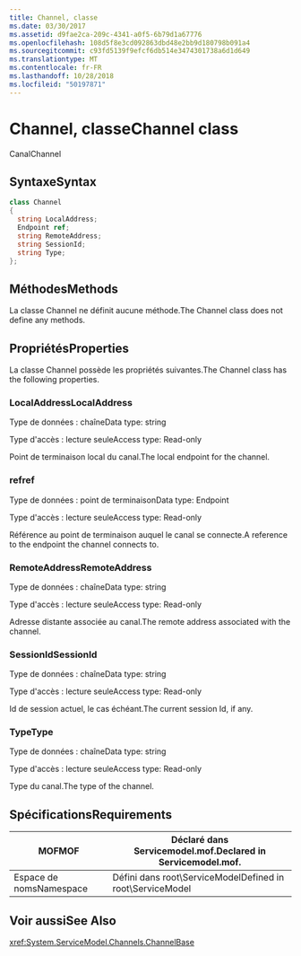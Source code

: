 ```yaml
---
title: Channel, classe
ms.date: 03/30/2017
ms.assetid: d9fae2ca-209c-4341-a0f5-6b79d1a67776
ms.openlocfilehash: 108d5f8e3cd092863dbd48e2bb9d180798b091a4
ms.sourcegitcommit: c93fd5139f9efcf6db514e3474301738a6d1d649
ms.translationtype: MT
ms.contentlocale: fr-FR
ms.lasthandoff: 10/28/2018
ms.locfileid: "50197871"
---
```

# <a name="channel-class"></a><span data-ttu-id="ce638-102">Channel, classe</span><span class="sxs-lookup"><span data-stu-id="ce638-102">Channel class</span></span>
<span data-ttu-id="ce638-103">Canal</span><span class="sxs-lookup"><span data-stu-id="ce638-103">Channel</span></span>  
  
## <a name="syntax"></a><span data-ttu-id="ce638-104">Syntaxe</span><span class="sxs-lookup"><span data-stu-id="ce638-104">Syntax</span></span>  
  
```csharp
class Channel  
{  
  string LocalAddress;  
  Endpoint ref;  
  string RemoteAddress;  
  string SessionId;  
  string Type;  
};  
```  
  
## <a name="methods"></a><span data-ttu-id="ce638-105">Méthodes</span><span class="sxs-lookup"><span data-stu-id="ce638-105">Methods</span></span>  
 <span data-ttu-id="ce638-106">La classe Channel ne définit aucune méthode.</span><span class="sxs-lookup"><span data-stu-id="ce638-106">The Channel class does not define any methods.</span></span>  
  
## <a name="properties"></a><span data-ttu-id="ce638-107">Propriétés</span><span class="sxs-lookup"><span data-stu-id="ce638-107">Properties</span></span>  
 <span data-ttu-id="ce638-108">La classe Channel possède les propriétés suivantes.</span><span class="sxs-lookup"><span data-stu-id="ce638-108">The Channel class has the following properties.</span></span>  
  
### <a name="localaddress"></a><span data-ttu-id="ce638-109">LocalAddress</span><span class="sxs-lookup"><span data-stu-id="ce638-109">LocalAddress</span></span>  
 <span data-ttu-id="ce638-110">Type de données : chaîne</span><span class="sxs-lookup"><span data-stu-id="ce638-110">Data type: string</span></span>  
  
 <span data-ttu-id="ce638-111">Type d'accès : lecture seule</span><span class="sxs-lookup"><span data-stu-id="ce638-111">Access type: Read-only</span></span>  
  
 <span data-ttu-id="ce638-112">Point de terminaison local du canal.</span><span class="sxs-lookup"><span data-stu-id="ce638-112">The local endpoint for the channel.</span></span>  
  
### <a name="ref"></a><span data-ttu-id="ce638-113">ref</span><span class="sxs-lookup"><span data-stu-id="ce638-113">ref</span></span>  
 <span data-ttu-id="ce638-114">Type de données : point de terminaison</span><span class="sxs-lookup"><span data-stu-id="ce638-114">Data type: Endpoint</span></span>  
  
 <span data-ttu-id="ce638-115">Type d'accès : lecture seule</span><span class="sxs-lookup"><span data-stu-id="ce638-115">Access type: Read-only</span></span>  
  
 <span data-ttu-id="ce638-116">Référence au point de terminaison auquel le canal se connecte.</span><span class="sxs-lookup"><span data-stu-id="ce638-116">A reference to the endpoint the channel connects to.</span></span>  
  
### <a name="remoteaddress"></a><span data-ttu-id="ce638-117">RemoteAddress</span><span class="sxs-lookup"><span data-stu-id="ce638-117">RemoteAddress</span></span>  
 <span data-ttu-id="ce638-118">Type de données : chaîne</span><span class="sxs-lookup"><span data-stu-id="ce638-118">Data type: string</span></span>  
  
 <span data-ttu-id="ce638-119">Type d'accès : lecture seule</span><span class="sxs-lookup"><span data-stu-id="ce638-119">Access type: Read-only</span></span>  
  
 <span data-ttu-id="ce638-120">Adresse distante associée au canal.</span><span class="sxs-lookup"><span data-stu-id="ce638-120">The remote address associated with the channel.</span></span>  
  
### <a name="sessionid"></a><span data-ttu-id="ce638-121">SessionId</span><span class="sxs-lookup"><span data-stu-id="ce638-121">SessionId</span></span>  
 <span data-ttu-id="ce638-122">Type de données : chaîne</span><span class="sxs-lookup"><span data-stu-id="ce638-122">Data type: string</span></span>  
  
 <span data-ttu-id="ce638-123">Type d'accès : lecture seule</span><span class="sxs-lookup"><span data-stu-id="ce638-123">Access type: Read-only</span></span>  
  
 <span data-ttu-id="ce638-124">Id de session actuel, le cas échéant.</span><span class="sxs-lookup"><span data-stu-id="ce638-124">The current session Id, if any.</span></span>  
  
### <a name="type"></a><span data-ttu-id="ce638-125">Type</span><span class="sxs-lookup"><span data-stu-id="ce638-125">Type</span></span>  
 <span data-ttu-id="ce638-126">Type de données : chaîne</span><span class="sxs-lookup"><span data-stu-id="ce638-126">Data type: string</span></span>  
  
 <span data-ttu-id="ce638-127">Type d'accès : lecture seule</span><span class="sxs-lookup"><span data-stu-id="ce638-127">Access type: Read-only</span></span>  
  
 <span data-ttu-id="ce638-128">Type du canal.</span><span class="sxs-lookup"><span data-stu-id="ce638-128">The type of the channel.</span></span>  
  
## <a name="requirements"></a><span data-ttu-id="ce638-129">Spécifications</span><span class="sxs-lookup"><span data-stu-id="ce638-129">Requirements</span></span>  
  
|<span data-ttu-id="ce638-130">MOF</span><span class="sxs-lookup"><span data-stu-id="ce638-130">MOF</span></span>|<span data-ttu-id="ce638-131">Déclaré dans Servicemodel.mof.</span><span class="sxs-lookup"><span data-stu-id="ce638-131">Declared in Servicemodel.mof.</span></span>|  
|---------|-----------------------------------|  
|<span data-ttu-id="ce638-132">Espace de noms</span><span class="sxs-lookup"><span data-stu-id="ce638-132">Namespace</span></span>|<span data-ttu-id="ce638-133">Défini dans root\ServiceModel</span><span class="sxs-lookup"><span data-stu-id="ce638-133">Defined in root\ServiceModel</span></span>|  
  
## <a name="see-also"></a><span data-ttu-id="ce638-134">Voir aussi</span><span class="sxs-lookup"><span data-stu-id="ce638-134">See Also</span></span>  
 <xref:System.ServiceModel.Channels.ChannelBase>
